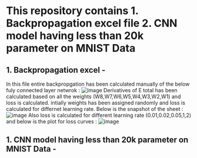 # This repository contains 1. Backpropagation excel file 2. CNN model having less than 20k parameter on MNIST Data

## 1. Backpropagation excel -
In this file entire backpropgation has been calculated manually of the below fuly connected layer netwrok : 
![image](https://github.com/code4koustav/ERA---First-Neural-Network/assets/92668707/d946cccb-b255-4021-b86a-cea3dca59af7)
Derivatives of E total has been calculated based on all the weights (W8,W7,W6,W5,W4,W3,W2,W1) and loss is calculated.
intially weights has been assigned randomly and loss is calculated for differnet learning rate.
Below is the snapshot of the sheet :
![image](https://github.com/code4koustav/ERA---First-Neural-Network/assets/92668707/a050c381-58be-459f-be8f-4d334e62845c)
Also loss is calculated for different learning rate (0.01,0.02,0.05,1,2) and below is the plot for loss curves :
![image](https://github.com/code4koustav/ERA---First-Neural-Network/assets/92668707/65389e7a-8e63-42c3-8184-2750e67e8f87)

## 1. CNN model having less than 20k parameter on MNIST Data -
